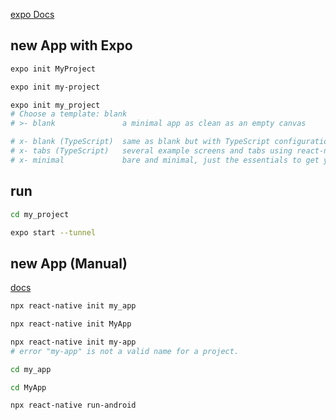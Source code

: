 [expo Docs](https://docs.expo.dev/)

## new App with Expo
```bash
expo init MyProject

expo init my-project

expo init my_project
# Choose a template: blank
# >- blank               a minimal app as clean as an empty canvas

# x- blank (TypeScript)  same as blank but with TypeScript configuration
# x- tabs (TypeScript)   several example screens and tabs using react-navigation and TypeScript
# x- minimal             bare and minimal, just the essentials to get you started
```


## run
```bash
cd my_project

expo start --tunnel
```


## new App (Manual)
[docs](https://reactnative.dev/docs/intro-react)
```bash
npx react-native init my_app

npx react-native init MyApp

npx react-native init my-app
# error "my-app" is not a valid name for a project.

cd my_app

cd MyApp

npx react-native run-android
```
